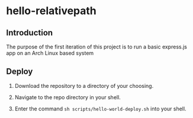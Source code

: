 # hello-relativepath


## Introduction

The purpose of the first iteration of this project is to run a basic express.js app on an Arch Linux based system

## Deploy

1. Download the repository to a directory of your choosing.

2. Navigate to the repo directory in your shell.

3. Enter the command `sh scripts/hello-world-deploy.sh` into your shell.










